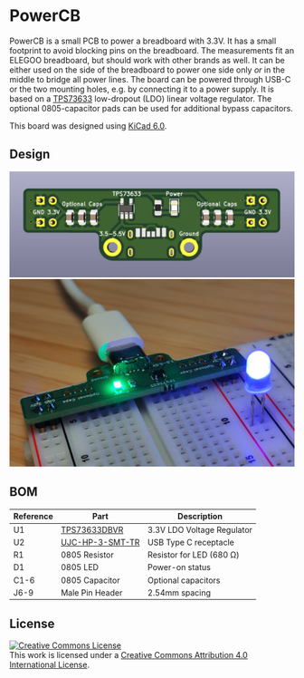 # PowerCB

PowerCB is a small PCB to power a breadboard with 3.3V. It has a small footprint to avoid blocking pins on the breadboard. The measurements fit an ELEGOO breadboard, but should work with other brands as well. It can be either used on the side of the breadboard to power one side only *or* in the middle to bridge all power lines. The board can be powered through USB-C or the two mounting holes, e.g. by connecting it to a power supply. It is based on a [TPS73633](http://www.ti.com/product/TPS73633-EP) low-dropout (LDO) linear voltage regulator. The optional 0805-capacitor pads can be used for additional bypass capacitors.

This board was designed using [KiCad 6.0](http://www.kicad.org).

## Design
![Rendering of the board](./board-rendering.jpg)
![Example usage of the board](./example.jpg)

## BOM
Reference | Part        | Description
--------- | ----------- | ---
U1        | <a href="https://www.mouser.de/ProductDetail/595-TPS73633DBVR/">TPS73633DBVR</a> | 3.3V LDO Voltage Regulator
U2        | <a href="https://www.mouser.de/ProductDetail/490-UJC-HP-3-SMT-TR/">UJC-HP-3-SMT-TR</a> | USB Type C receptacle
R1        | 0805 Resistor     | Resistor for LED (680 Ω)
D1        | 0805 LED          | Power-on status
C1-6      | 0805 Capacitor    | Optional capacitors
J6-9      | Male Pin Header   | 2.54mm spacing

## License
<a rel="license" href="http://creativecommons.org/licenses/by/4.0/"><img alt="Creative Commons License" style="border-width:0" src="https://i.creativecommons.org/l/by/4.0/88x31.png" /></a><br />This work is licensed under a <a rel="license" href="http://creativecommons.org/licenses/by/4.0/">Creative Commons Attribution 4.0 International License</a>.
